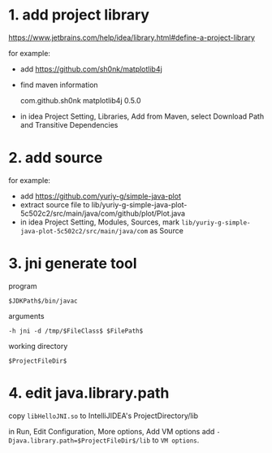 # 1. add project library
https://www.jetbrains.com/help/idea/library.html#define-a-project-library

for example:
- add https://github.com/sh0nk/matplotlib4j
- find maven information

    <dependency>
        <groupId>com.github.sh0nk</groupId>
        <artifactId>matplotlib4j</artifactId>
        <version>0.5.0</version>
    </dependency>
  
- in idea Project Setting, Libraries, Add from Maven, select Download Path and Transitive Dependencies

# 2. add source 
for example:
- add https://github.com/yuriy-g/simple-java-plot
- extract source file to lib/yuriy-g-simple-java-plot-5c502c2/src/main/java/com/github/plot/Plot.java
- in idea Project Setting, Modules, Sources, mark `lib/yuriy-g-simple-java-plot-5c502c2/src/main/java/com` as Source

# 3. jni generate tool
program
```shell
$JDKPath$/bin/javac
```
arguments
```
-h jni -d /tmp/$FileClass$ $FilePath$

```

working directory
```shell
$ProjectFileDir$
```

# 4. edit java.library.path
copy `libHelloJNI.so` to IntelliJIDEA's ProjectDirectory/lib 

in Run, Edit Configuration, More options, Add VM options
add `-Djava.library.path=$ProjectFileDir$/lib` to  `VM options`.
